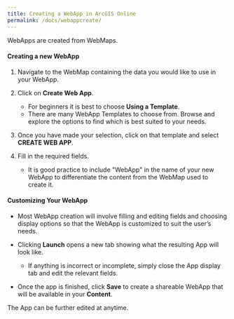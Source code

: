 ```yaml
---
title: Creating a WebApp in ArcGIS Online
permalink: /docs/webappcreate/
---
```


WebApps are created from WebMaps. 

#### Creating a new WebApp

1.  Navigate to the WebMap containing the data you would like to use in your WebApp. 

2.  Click on **Create Web App**. 
    *   For beginners it is best to choose **Using a Template**.
    *   There are many WebApp Templates to choose from. Browse and explore the options to find which is best suited to your needs. 

3.  Once you have made your selection, click on that template and select **CREATE WEB APP**.

4.  Fill in the required fields. 
    *   It is good practice to include "WebApp" in the name of your new WebApp to differentiate the content from the WebMap used to create it.

#### Customizing Your WebApp

*   Most WebApp creation will involve filling and editing fields and choosing display options so that the WebApp is customized to suit the user’s needs. 

*   Clicking **Launch** opens a new tab showing what the resulting App will look like. 
    *   If anything is incorrect or incomplete, simply close the App display tab and edit the relevant fields. 
    
*   Once the app is finished, click **Save** to create a shareable WebApp that will be available in your **Content**.

The App can be further edited at anytime.